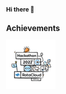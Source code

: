 ### Hi there 👋

## Achievements
<img src="https://github.com/colingreen/colingreen/blob/main/assets/achievements/rotacloud-hackathon-2022.png?raw=true" alt="RotaCloud Hackathon 2022 participant achievement" width="135">
